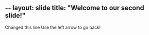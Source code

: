 --
layout: slide
title: "Welcome to our second slide!"
---
Changed this line
Use the left arrow to go back!
